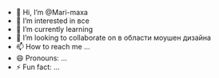 - 👋 Hi, I’m @Mari-maxa
- 👀 I’m interested in все
- 🌱 I’m currently learning 
- 💞️ I’m looking to collaborate on в области моушен дизайна
- 📫 How to reach me ...
- 😄 Pronouns: ...
- ⚡ Fun fact: ...

<!---
Mari-maxa/Mari-maxa is a ✨ special ✨ repository because its `README.md` (this file) appears on your GitHub profile.
You can click the Preview link to take a look at your changes.
--->
